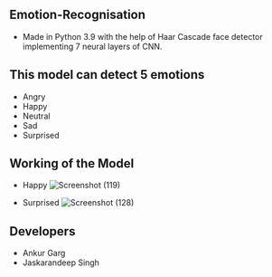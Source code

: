## Emotion-Recognisation
* Made in Python 3.9 with the help of Haar Cascade face detector implementing 7 neural layers of CNN.

## This model can detect  5 emotions
* Angry
* Happy
* Neutral
* Sad
* Surprised

## Working of the Model
* Happy
![Screenshot (119)](https://github.com/JKD03/Emotion-Recognisation/assets/109353553/a000e9b4-abfa-4a2d-84fe-9e098b4a49bd)

* Surprised
![Screenshot (128)](https://github.com/JKD03/Emotion-Recognisation/assets/109353553/fb7eb23f-b7c1-465a-ac9f-7139b72a8513)

## Developers
* Ankur Garg
* Jaskarandeep Singh
